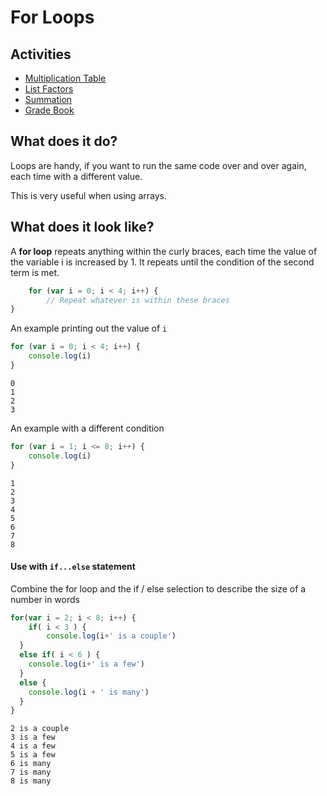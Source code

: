 # For Loops

## Activities

- [Multiplication Table](https://github.com/danleavitt0/codecamp-examples/tree/master/loops/examples/multiplicationTable)
- [List Factors](https://github.com/danleavitt0/codecamp-examples/tree/master/loops/examples/listFactors)
- [Summation](https://github.com/danleavitt0/codecamp-examples/tree/master/loops/examples/summation)
- [Grade Book](https://github.com/danleavitt0/codecamp-examples/tree/master/loops/examples/gradeBook)

## What does it do?

Loops are handy, if you want to run the same code over and over again, each time with a different value.

This is very useful when using arrays.

## What does it look like?

A **for loop** repeats anything within the curly braces, each time the value of the variable i is increased by 1. It repeats until the condition of the second term is met.

```js
	for (var i = 0; i < 4; i++) {
		// Repeat whatever is within these braces
}
```

An example printing out the value of `i`
```js
for (var i = 0; i < 4; i++) {
	console.log(i)
}
```
```
0
1
2
3
```

An example with a different condition

```js
for (var i = 1; i <= 8; i++) {
	console.log(i)
}
```
```
1
2
3
4
5
6
7
8
```

#### Use with `if...else` statement
Combine the for loop and the if / else selection to describe the size of a number in words
```js
for(var i = 2; i < 8; i++) {
	if( i < 3 ) {
		console.log(i+' is a couple')
  }
  else if( i < 6 ) {
  	console.log(i+' is a few')
  }
  else {
  	console.log(i + ' is many')
  }
}
```
```
2 is a couple
3 is a few
4 is a few
5 is a few
6 is many
7 is many
8 is many
```
